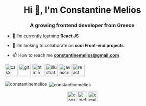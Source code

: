 <h1 align="center">Hi 👋, I'm Constantine Melios</h1>
<h3 align="center">A growing frontend developer from Greece</h3>

- 🌱 I’m currently learning **React JS**

- 👯 I’m looking to collaborate on **cool Front-end projects**

- 📫 How to reach me **constantinemelios@gmail.com**

<p align="left"><img src="https://devicons.github.io/devicon/devicon.git/icons/css3/css3-original-wordmark.svg" alt="css3" width="40" height="40"/> <img src="https://www.vectorlogo.zone/logos/git-scm/git-scm-icon.svg" alt="git" width="40" height="40"/> <img src="https://devicons.github.io/devicon/devicon.git/icons/html5/html5-original-wordmark.svg" alt="html5" width="40" height="40"/> <img src="https://www.vectorlogo.zone/logos/adobe_illustrator/adobe_illustrator-icon.svg" alt="illustrator" width="40" height="40"/> <img src="https://devicons.github.io/devicon/devicon.git/icons/javascript/javascript-original.svg" alt="javascript" width="40" height="40"/> <img src="https://devicons.github.io/devicon/devicon.git/icons/react/react-original-wordmark.svg" alt="react" width="40" height="40"/></p>

<p><img align="left" src="https://github-readme-stats.vercel.app/api/top-langs/?username=constantinemelios&layout=compact" alt="constantinemelios" /></p>

<p>&nbsp;<img align="center" src="https://github-readme-stats.vercel.app/api?username=constantinemelios&show_icons=true" alt="constantinemelios" /></p>

<p align="center">
<a href="https://codepen.io/ConstantineMelios" target="blank"><img align="center" src="https://cdn.jsdelivr.net/npm/simple-icons@3.0.1/icons/codepen.svg" alt="consantinemelios" height="30" width="30" /></a>
<a href="https://twitter.com/melios_cos" target="blank"><img align="center" src="https://cdn.jsdelivr.net/npm/simple-icons@3.0.1/icons/twitter.svg" alt="melios_cos" height="30" width="30" /></a>
<a href="https://linkedin.com/in/cmelios" target="blank"><img align="center" src="https://cdn.jsdelivr.net/npm/simple-icons@3.0.1/icons/linkedin.svg" alt="cmelios" height="30" width="30" /></a>
</p>

